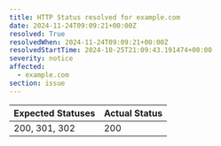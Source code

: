 ```yaml
---
title: HTTP Status resolved for example.com
date: 2024-11-24T09:09:21+00:00Z
resolved: True
resolvedWhen: 2024-11-24T09:09:21+00:00Z
resolvedStartTime: 2024-10-25T21:09:43.191474+00:00
severity: notice
affected:
  - example.com
section: issue
---
```


| Expected Statuses | Actual Status  |
|-------------------|----------------|
| 200, 301, 302 | 200 |
